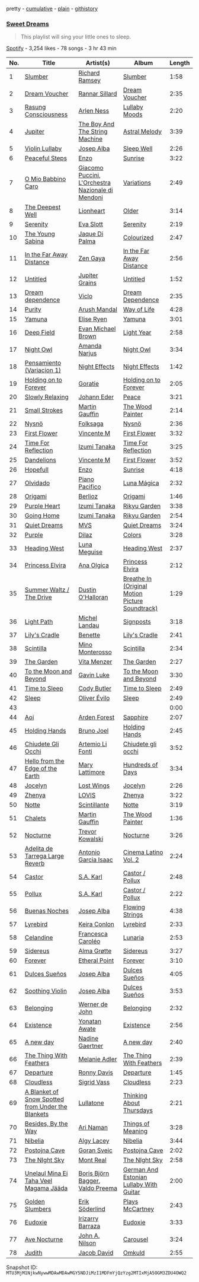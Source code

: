pretty - [cumulative](/playlists/cumulative/37i9dQZF1DX7LJDigq6rCa.md) - [plain](/playlists/plain/37i9dQZF1DX7LJDigq6rCa) - [githistory](https://github.githistory.xyz/mackorone/spotify-playlist-archive/blob/main/playlists/plain/37i9dQZF1DX7LJDigq6rCa)

### [Sweet Dreams](https://open.spotify.com/playlist/37i9dQZF1DX7LJDigq6rCa)

> This playlist will sing your little ones to sleep.

[Spotify](https://open.spotify.com/user/spotify) - 3,254 likes - 78 songs - 3 hr 43 min

| No. | Title | Artist(s) | Album | Length |
|---|---|---|---|---|
| 1 | [Slumber](https://open.spotify.com/track/6A72j6HPfF8Y52nPK6BXRk) | [Richard Ramsey](https://open.spotify.com/artist/1wrKAWlJXtkD5eVfAa5IJi) | [Slumber](https://open.spotify.com/album/3RhTSEYSGcXwcDMmdx3jnx) | 1:58 |
| 2 | [Dream Voucher](https://open.spotify.com/track/2T6wyxLBkQ4Y2ZjTbpuYfr) | [Rannar Sillard](https://open.spotify.com/artist/3WIjOR36QpKStT6hfxguh5) | [Dream Voucher](https://open.spotify.com/album/2okoZfiEKs54ajikpoc9WZ) | 2:35 |
| 3 | [Rasung Consciousness](https://open.spotify.com/track/1IfsSgpOy1pLK7NfxMkn0k) | [Arlen Ness](https://open.spotify.com/artist/45OB7boHqRPhkwMEsPPiT0) | [Lullaby Moods](https://open.spotify.com/album/7kD4T5Fl7A9YaSeDqxRLh9) | 2:20 |
| 4 | [Jupiter](https://open.spotify.com/track/2dwO1dTgjx6bDIxHldwFGT) | [The Boy And The String Machine](https://open.spotify.com/artist/6vCDShB6lc6Ew6geXGjVNS) | [Astral Melody](https://open.spotify.com/album/1AMZ0gxW0txUGy754Kz7d2) | 3:39 |
| 5 | [Violin Lullaby](https://open.spotify.com/track/4j48DHJh8QgMeLJyScpRAd) | [Josep Alba](https://open.spotify.com/artist/67X3gp8Bvmxl4fmYcuX7JG) | [Sleep Well](https://open.spotify.com/album/3dTunlZ8wSkLIT53kwCeAx) | 2:26 |
| 6 | [Peaceful Steps](https://open.spotify.com/track/0aYMZokpkck2E0q0tahWXX) | [Enzo](https://open.spotify.com/artist/2zhxw6A7BNmwZpgCJkjwRz) | [Sunrise](https://open.spotify.com/album/4OqOKmqpBvfAw1NF68Vd83) | 3:22 |
| 7 | [O Mio Babbino Caro](https://open.spotify.com/track/4cQ6f17oa7CaMuuoumZdSV) | [Giacomo Puccini](https://open.spotify.com/artist/0OzxPXyowUEQ532c9AmHUR), [L'Orchestra Nazionale di Mendoni](https://open.spotify.com/artist/42xl6CZP3xDMz2eLWRWx2w) | [Variations](https://open.spotify.com/album/2XzIVL7OmXQWpwdZDh7eqj) | 2:49 |
| 8 | [The Deepest Well](https://open.spotify.com/track/2PGA57Sy2RDLAnO7azTXUS) | [Lionheart](https://open.spotify.com/artist/7sHTXnqmYqCECjKKb2iqWS) | [Older](https://open.spotify.com/album/3MFF1D8Z2a2XVXXG8TbUDS) | 3:14 |
| 9 | [Serenity](https://open.spotify.com/track/3Rs7eZ7c0N5NwNvGBMD4Va) | [Eva Slott](https://open.spotify.com/artist/2DCE0YAxRxZ6u7zOmvZLpe) | [Serenity](https://open.spotify.com/album/2PYUwMpeSbEta2JsyMDySm) | 2:19 |
| 10 | [The Young Sabina](https://open.spotify.com/track/7xh2WWxh8qgGNnovjO9hyp) | [Jaque Di Palma](https://open.spotify.com/artist/79s3DecSnPM2nyQQcQGkzI) | [Colourized](https://open.spotify.com/album/61Pe4Z2dyXFVnwCy3B6uLr) | 2:47 |
| 11 | [In the Far Away Distance](https://open.spotify.com/track/1oHDNBIxtHai4IcMQ4mJuL) | [Zen Gaya](https://open.spotify.com/artist/5zC4k86g6y3NsIvUwFVX1G) | [In the Far Away Distance](https://open.spotify.com/album/6hxNWvBvsKr4mV1YAjz9HS) | 2:56 |
| 12 | [Untitled](https://open.spotify.com/track/3tCBeat5YZBwLf61yoQJ9v) | [Jupiter Grains](https://open.spotify.com/artist/6uq3FetPGtr1PNJ4bOzF85) | [Untitled](https://open.spotify.com/album/2aMPmCJLYROlZZMjF92w32) | 1:52 |
| 13 | [Dream dependence](https://open.spotify.com/track/0rdOvRimwzjyBHdZ0pR2E7) | [Viclo](https://open.spotify.com/artist/455quPWcJkDlINNu7NfI97) | [Dream Dependence](https://open.spotify.com/album/6Jle8T0G5NdKPJkfOuIVQd) | 2:35 |
| 14 | [Purity](https://open.spotify.com/track/0jVoM3xPCje84qve763Zoq) | [Arush Mandal](https://open.spotify.com/artist/5WSATrMjcuhKibg0jp4uHI) | [Way of Life](https://open.spotify.com/album/2WJ3Et6BMjC0ePyPbsEAQc) | 4:28 |
| 15 | [Yamuna](https://open.spotify.com/track/3kzMuziVFP7PTOry77H9W7) | [Elise Ryen](https://open.spotify.com/artist/1Y8OBKQHdu5wZvspKzUzPc) | [Yamuna](https://open.spotify.com/album/4t0Y3UVW4APwGMvdRn2g47) | 3:01 |
| 16 | [Deep Field](https://open.spotify.com/track/1aFWPZcvC8w6Yvx0FoXsXU) | [Evan Michael Brown](https://open.spotify.com/artist/6JA76EJW25d9MGVwGCmX1z) | [Light Year](https://open.spotify.com/album/2uEPdEPr1HkwxgHqJwecAn) | 2:58 |
| 17 | [Night Owl](https://open.spotify.com/track/1H5RKzM85htAhEJHBXWoxt) | [Amanda Narjus](https://open.spotify.com/artist/2ovZf6yEaQI0zPwVK6Pfnu) | [Night Owl](https://open.spotify.com/album/40PSe1j3uJcE2kqeh4Wr3q) | 3:34 |
| 18 | [Pensamiento \(Variacion 1\)](https://open.spotify.com/track/1XjmvMlHQeXqXqbIiphr7L) | [Night Effects](https://open.spotify.com/artist/3LYasSAMIunoZHkV2FC7WB) | [Night Effects](https://open.spotify.com/album/6YAH0vPQGXSSWdXv4ENVzU) | 1:42 |
| 19 | [Holding on to Forever](https://open.spotify.com/track/0CYn7dOi4SC9Eyd7CUpAd2) | [Goratie](https://open.spotify.com/artist/3WuT8leyL0ikW55vAra4rD) | [Holding on to Forever](https://open.spotify.com/album/5amcCjE91x6i7liBT9IwMr) | 2:05 |
| 20 | [Slowly Relaxing](https://open.spotify.com/track/19iBXrL3jjNmm4oDaozXWA) | [Johann Eder](https://open.spotify.com/artist/0aCbxLi0ypSIj30oAT4T3o) | [Peace](https://open.spotify.com/album/7wEhjeiksV9gginrs9wlHu) | 3:21 |
| 21 | [Small Strokes](https://open.spotify.com/track/1eakqecyY7opzEJvYp713Q) | [Martin Gauffin](https://open.spotify.com/artist/5dDn2NkprqEkypmRzyAtPt) | [The Wood Painter](https://open.spotify.com/album/3OR1YYYlVNBhwp3zWnLhD3) | 2:14 |
| 22 | [Nysnö](https://open.spotify.com/track/3XUoK60Lyhtf9qyqJrppKq) | [Folksaga](https://open.spotify.com/artist/3fRnbMogVMgEwoyHPx00nf) | [Nysnö](https://open.spotify.com/album/388EAxsyfHxg7BhyDlRTYt) | 2:36 |
| 23 | [First Flower](https://open.spotify.com/track/1qjLzirZt50H0f2vFYKRg9) | [Vincente M](https://open.spotify.com/artist/5cLnH6eBtJJnoJ0zChZqJA) | [First Flower](https://open.spotify.com/album/4z5M2r9PDsE5jz72rYMjvz) | 3:32 |
| 24 | [Time For Reflection](https://open.spotify.com/track/35UsABanHui5IxzRVDTbhv) | [Izumi Tanaka](https://open.spotify.com/artist/53odzhqrxC4LMAwW26ODLl) | [Time For Reflection](https://open.spotify.com/album/5OewMGijMVWGyfH9NjBcsn) | 3:25 |
| 25 | [Dandelions](https://open.spotify.com/track/5x5FiSc99Lmplte6KTyk9N) | [Vincente M](https://open.spotify.com/artist/5cLnH6eBtJJnoJ0zChZqJA) | [First Flower](https://open.spotify.com/album/4z5M2r9PDsE5jz72rYMjvz) | 3:52 |
| 26 | [Hopefull](https://open.spotify.com/track/1pMY02UghJHHv0DXv0ZmmK) | [Enzo](https://open.spotify.com/artist/2zhxw6A7BNmwZpgCJkjwRz) | [Sunrise](https://open.spotify.com/album/4OqOKmqpBvfAw1NF68Vd83) | 4:18 |
| 27 | [Olvidado](https://open.spotify.com/track/18OvtoBWwAfDbrhUyIjMdN) | [Piano Pacifico](https://open.spotify.com/artist/2wuUrp6l6k3yscNZNUFUpJ) | [Luna Mágica](https://open.spotify.com/album/6zkPu70oUFPTGpiKAdS4MZ) | 2:32 |
| 28 | [Origami](https://open.spotify.com/track/5MIyzgrAUZ5TryLLF30hcY) | [Berlioz](https://open.spotify.com/artist/6kndrupH2JaLYqh1wBKGar) | [Origami](https://open.spotify.com/album/689hMeFt2wAkXJjLNsPfQF) | 1:46 |
| 29 | [Purple Heart](https://open.spotify.com/track/2anhOZpTaoB2Ej5ULsHZ5Q) | [Izumi Tanaka](https://open.spotify.com/artist/53odzhqrxC4LMAwW26ODLl) | [Rikyu Garden](https://open.spotify.com/album/1kxINx1cb6J6rGY9DjzA52) | 3:38 |
| 30 | [Going Home](https://open.spotify.com/track/0qRGPTsjcMT9EpxgMTOl1P) | [Izumi Tanaka](https://open.spotify.com/artist/53odzhqrxC4LMAwW26ODLl) | [Rikyu Garden](https://open.spotify.com/album/1kxINx1cb6J6rGY9DjzA52) | 2:54 |
| 31 | [Quiet Dreams](https://open.spotify.com/track/6jJkW2RUsOHCe4hiIk1tED) | [MVS](https://open.spotify.com/artist/2iPiEjvpiyVOYH7JSRgqfW) | [Quiet Dreams](https://open.spotify.com/album/5Xxn5Iuq8NGJ3pYzMxov60) | 3:24 |
| 32 | [Purple](https://open.spotify.com/track/5C0SsvmgrhMkqwdvhc4jEC) | [Dilaz](https://open.spotify.com/artist/0TOvt96p0iReJMOGxtV5ub) | [Colors](https://open.spotify.com/album/7Dt87s0vmIHISzEMTuDAbE) | 3:28 |
| 33 | [Heading West](https://open.spotify.com/track/1KDGb7d3PHIOI6bLWgLFfV) | [Luna Meguise](https://open.spotify.com/artist/44iKmwaKZGgsGDVVzjKIMV) | [Heading West](https://open.spotify.com/album/5JvZw6XCzqzELAYzeBRCIp) | 2:37 |
| 34 | [Princess Elvira](https://open.spotify.com/track/4H157dvrPw2S3W8tMiOQVr) | [Ana Olgica](https://open.spotify.com/artist/29nLvGubwGVV9I4kF3nldc) | [Princess Elvira](https://open.spotify.com/album/1POQKpuewoZ12enSJ4m9am) | 2:12 |
| 35 | [Summer Waltz / The Drive](https://open.spotify.com/track/3Og6m4ltVGu3OteMm1Qw5F) | [Dustin O'Halloran](https://open.spotify.com/artist/6UEYawMcp2M4JFoXVOtZEq) | [Breathe In \(Original Motion Picture Soundtrack\)](https://open.spotify.com/album/5cvhwLaFo0osyZmxdTvis2) | 1:29 |
| 36 | [Light Path](https://open.spotify.com/track/4QtIwLatqBQlnCuG3dpsRS) | [Michel Landau](https://open.spotify.com/artist/2k6f9wKcRu84svgHonsR7x) | [Signposts](https://open.spotify.com/album/2bcgoq2uMCrvBdtucSYwad) | 3:18 |
| 37 | [Lily's Cradle](https://open.spotify.com/track/4UlarjdicLUPbdssOxWbYX) | [Benette](https://open.spotify.com/artist/6HXMmF2G7ZYNyT0J1FAyan) | [Lily's Cradle](https://open.spotify.com/album/13dJnhdlZ7i32fxPeKvuKm) | 2:41 |
| 38 | [Scintilla](https://open.spotify.com/track/69sPwFCc8ztlWFMQJnuS3n) | [Mino Monterosso](https://open.spotify.com/artist/528WOUREknwtSsfI7Nj7Zl) | [Scintilla](https://open.spotify.com/album/2Gwv9ptZ8XEK95Gk7M0LNf) | 2:34 |
| 39 | [The Garden](https://open.spotify.com/track/2OaoXYurShXZuFU5hmUva6) | [Vita Menzer](https://open.spotify.com/artist/42qLi1hQmxw9USs3HEfXVV) | [The Garden](https://open.spotify.com/album/45dL7k8Mvl17qNTwRdE1OO) | 2:27 |
| 40 | [To the Moon and Beyond](https://open.spotify.com/track/5gMH4PYb2PxQdnQFegkdkg) | [Gavin Luke](https://open.spotify.com/artist/2bqAlaRiT91dCQ7KMGnP8i) | [To the Moon and Beyond](https://open.spotify.com/album/70sTN3HuoaKpZvJ6Om9g2a) | 3:30 |
| 41 | [Time to Sleep](https://open.spotify.com/track/0KROBK9hvzlu00YdbFqoyG) | [Cody Butler](https://open.spotify.com/artist/1T8pzECy5NTerwI3ohlMu6) | [Time to Sleep](https://open.spotify.com/album/4SY6S0ZqVZ9BFDKjXkw6hF) | 2:49 |
| 42 | [Sleep](https://open.spotify.com/track/5i7aUTyYoyCpYXcj9yyKxc) | [Oliver Évilo](https://open.spotify.com/artist/6pr16671AS8qchaPqDDM0Y) | [Sleep](https://open.spotify.com/album/1tFb4gpyJ8AxTbAyvgMOob) | 2:49 |
| 43 | [](https://open.spotify.com/track/54MQc7UtIAogdoU5h0KNOP) | [](https://open.spotify.com/artist/0LyfQWJT6nXafLPZqxe9Of) | [](https://open.spotify.com/album/5AsILdoHhA7WdqUtPDtnoX) | 0:00 |
| 44 | [Aoi](https://open.spotify.com/track/3uRiUTLcITvlfgTzXxewIy) | [Arden Forest](https://open.spotify.com/artist/3LUa5res2UmvZ04kvlPMc7) | [Sapphire](https://open.spotify.com/album/0VbeTe0lGt64zxB9nP4OqW) | 2:07 |
| 45 | [Holding Hands](https://open.spotify.com/track/6n0dkxJ2LkKmoViiGm6lAR) | [Bruno Joel](https://open.spotify.com/artist/3YojgmGKYcr1V6480v3qwy) | [Holding Hands](https://open.spotify.com/album/60yiaR6a8WLSMuUE3KUsjC) | 2:45 |
| 46 | [Chiudete Gli Occhi](https://open.spotify.com/track/1pFCkU2BQHr0mJIj05KXSD) | [Artemio Li Fonti](https://open.spotify.com/artist/78cI0FrhBVpr9Dq0fN5BZw) | [Chiudete gli occhi](https://open.spotify.com/album/1BHrWvwKscYtked2P5mFPt) | 3:52 |
| 47 | [Hello from the Edge of the Earth](https://open.spotify.com/track/0NxlgdHCjvD0FeTzRP9HQd) | [Mary Lattimore](https://open.spotify.com/artist/38MKhZmMRHAZRz8LqtKIBw) | [Hundreds of Days](https://open.spotify.com/album/3htG3vw3Y9SZuoKFEvQ9FI) | 3:34 |
| 48 | [Jocelyn](https://open.spotify.com/track/1Vv5St0rzB3054EvkADdQi) | [Lost Wings](https://open.spotify.com/artist/5GneKGEamDH29m9tE0zzwo) | [Jocelyn](https://open.spotify.com/album/4WBRH5wwDwGnIHbuVHA1dO) | 2:26 |
| 49 | [Zhenya](https://open.spotify.com/track/09z4NnaPxtbPsMoKHDaoIy) | [LOVIS](https://open.spotify.com/artist/5BH5JQNu5i1vwN5bX4iDGE) | [Zhenya](https://open.spotify.com/album/3uNqo97i4YJVzvo9r25Smo) | 3:22 |
| 50 | [Notte](https://open.spotify.com/track/3sAJq6EDW2iNSJnHwLzSqV) | [Scintillante](https://open.spotify.com/artist/0WRfsMbE1OBngUdyCgizs8) | [Notte](https://open.spotify.com/album/5uTX4Gl0qEqf444613cBbn) | 3:19 |
| 51 | [Chalets](https://open.spotify.com/track/1BDm3GIPagVvet40fFKg8K) | [Martin Gauffin](https://open.spotify.com/artist/5dDn2NkprqEkypmRzyAtPt) | [The Wood Painter](https://open.spotify.com/album/3OR1YYYlVNBhwp3zWnLhD3) | 1:36 |
| 52 | [Nocturne](https://open.spotify.com/track/6eBlT3u2zNEsuOFL6e6uIR) | [Trevor Kowalski](https://open.spotify.com/artist/4vPiZNfnHqzN52FOn38BEv) | [Nocturne](https://open.spotify.com/album/0r8EWo5tLMJoOLNhystGx1) | 3:26 |
| 53 | [Adelita de Tarrega Large Reverb](https://open.spotify.com/track/2Db1pHzdBSdFIz8y7eAQwb) | [Antonio Garcia Isaac](https://open.spotify.com/artist/7IH9NOjltyAfO5HsuAt9W3) | [Cinema Latino Vol\. 2](https://open.spotify.com/album/1FajCPj6rryb58KTupNivW) | 2:24 |
| 54 | [Castor](https://open.spotify.com/track/7urR40aaLV1jRneNj2ykva) | [S.A\. Karl](https://open.spotify.com/artist/5wvtkvwPR6pF2h7H6f08tM) | [Castor / Pollux](https://open.spotify.com/album/6P0cJjPi0SSUPXX8rv3s9t) | 2:48 |
| 55 | [Pollux](https://open.spotify.com/track/3R0TQ0CK1KPse8hizZz476) | [S.A\. Karl](https://open.spotify.com/artist/5wvtkvwPR6pF2h7H6f08tM) | [Castor / Pollux](https://open.spotify.com/album/6P0cJjPi0SSUPXX8rv3s9t) | 2:22 |
| 56 | [Buenas Noches](https://open.spotify.com/track/72kIC2q0kaOleQ3uCWU6eN) | [Josep Alba](https://open.spotify.com/artist/67X3gp8Bvmxl4fmYcuX7JG) | [Flowing Strings](https://open.spotify.com/album/4dySUweZz7vqrs3VgLYWN8) | 4:38 |
| 57 | [Lyrebird](https://open.spotify.com/track/72mDETn3Ba8yVewAcqnlqQ) | [Keira Conlon](https://open.spotify.com/artist/2PeXm2l3nGWuNKDr7ATimr) | [Lyrebird](https://open.spotify.com/album/73YZiV6JEfhRBr855r2fvk) | 2:33 |
| 58 | [Celandine](https://open.spotify.com/track/5ptMWCoMxUP5phRKZ5MyBx) | [Francesca Caroléo](https://open.spotify.com/artist/2odGPzJOIq98kgGB8N93Ke) | [Lunaria](https://open.spotify.com/album/7DU0LoKUQb14uqooXRxLPn) | 2:53 |
| 59 | [Sidereus](https://open.spotify.com/track/1jp80qB36x0WCV1zPHRq31) | [Alma Grøtte](https://open.spotify.com/artist/7uLS5Q5tx0Chuaihp53VEE) | [Sidereus](https://open.spotify.com/album/338OsNe2iBBwVdhpdtCGm3) | 3:27 |
| 60 | [Forever](https://open.spotify.com/track/4EquGweLLkXhLyBujLigtK) | [Etheral Point](https://open.spotify.com/artist/3uL7S8B8ZS8ugRU2qVfsWw) | [Forever](https://open.spotify.com/album/0yciN1JcmuzoXq4isgF4wS) | 3:10 |
| 61 | [Dulces Sueños](https://open.spotify.com/track/4xYu3ms4RRPwYjoZV7qEPl) | [Josep Alba](https://open.spotify.com/artist/67X3gp8Bvmxl4fmYcuX7JG) | [Dulces Sueños](https://open.spotify.com/album/1QlQTmNJSAroXlf82gRaAA) | 4:05 |
| 62 | [Soothing Violin](https://open.spotify.com/track/6Tl3o4i9YsnMWNHkQFuEUA) | [Josep Alba](https://open.spotify.com/artist/67X3gp8Bvmxl4fmYcuX7JG) | [Dulces Sueños](https://open.spotify.com/album/1QlQTmNJSAroXlf82gRaAA) | 3:53 |
| 63 | [Belonging](https://open.spotify.com/track/5xdDjtxZsusQGRjY03kWwQ) | [Werner de John](https://open.spotify.com/artist/7KYZ7B3pZ9TQ5k8j8C4pGG) | [Belonging](https://open.spotify.com/album/79MPiDsLmsaSng3Dt4B6U3) | 2:32 |
| 64 | [Existence](https://open.spotify.com/track/4NXePPSrZCdPxNhxVID0jk) | [Yonatan Awate](https://open.spotify.com/artist/6ptntg50Xz0ACYkxCIOHz0) | [Existence](https://open.spotify.com/album/7nchpEEkQcuVZ8t2mqHsdH) | 2:56 |
| 65 | [A new day](https://open.spotify.com/track/36rrXNpPdOpmHpI2vZECFd) | [Nadine Gaertner](https://open.spotify.com/artist/20pShYixHbYfabMneFBBAW) | [A new day](https://open.spotify.com/album/6PaweQ9HpdnCbZyYDMAwrc) | 2:40 |
| 66 | [The Thing With Feathers](https://open.spotify.com/track/3mFbJCcXcQJiyiksotg99d) | [Melanie Adler](https://open.spotify.com/artist/551CfpY5WmasLWB8Ir0EKx) | [The Thing With Feathers](https://open.spotify.com/album/5yo0tGwa1UDw1FqiCEItFK) | 2:39 |
| 67 | [Departure](https://open.spotify.com/track/08WVDOzFawhJYTbRInhUTh) | [Ronny Davis](https://open.spotify.com/artist/1swm5Q9C4aCv90Axn6mtBt) | [Departure](https://open.spotify.com/album/7A8Bgt3btjZVsju8hSJIf8) | 1:45 |
| 68 | [Cloudless](https://open.spotify.com/track/76PhNwBIgoytLw14EXOLXs) | [Sigrid Vass](https://open.spotify.com/artist/1vIOObvjDYAiXHCkLOFCOT) | [Cloudless](https://open.spotify.com/album/3YjZojRZHOiEIALoZey4tp) | 2:23 |
| 69 | [A Blanket of Snow Spotted from Under the Blankets](https://open.spotify.com/track/72zxrRRQwFmkpZWxaDaRzH) | [Lullatone](https://open.spotify.com/artist/3h100hRlLZ7QDz8GRt5QsD) | [Thinking About Thursdays](https://open.spotify.com/album/3AWATaNWvlDlTOmlemNQDw) | 2:21 |
| 70 | [Besides, By the Way](https://open.spotify.com/track/64s5jnBOmd6DqmQlphn0Fv) | [Ari Naman](https://open.spotify.com/artist/5JAfV3egghH0G8VAjzk0Ch) | [Things of Meaning](https://open.spotify.com/album/1mBpJKaaCxnal3lHb3ytty) | 3:28 |
| 71 | [Nibelia](https://open.spotify.com/track/4f5uEi9y4C2gI4IBalSRjd) | [Algy Lacey](https://open.spotify.com/artist/4FOaoaFSozNtPQFy8O8t48) | [Nibelia](https://open.spotify.com/album/2OdvQNyQdAT3zOsZU3ozrA) | 3:44 |
| 72 | [Postojna Cave](https://open.spotify.com/track/2wmDt99ctDHWmv90eCUmha) | [Goran Sveic](https://open.spotify.com/artist/6IKG997m7bF9OUAGkkdFtL) | [Postojna Cave](https://open.spotify.com/album/4yBH7PEvcVyTzbfBL0Gkr7) | 2:02 |
| 73 | [The NIght Sky](https://open.spotify.com/track/74BilO0zChICzNl6bXBFWI) | [Mont Real](https://open.spotify.com/artist/5M5cSnU5RbCkYcKe1wUMKc) | [The NIght Sky](https://open.spotify.com/album/1Si7otf4LNskpi7tmv8XfG) | 2:58 |
| 74 | [Unelaul Mina Ei Taha Veel Magama Jääda](https://open.spotify.com/track/76L57RAbQpGIva8HavRLwn) | [Boris Björn Bagger](https://open.spotify.com/artist/7p2K7MlnXg0k9v9yxxuf06), [Valdo Preema](https://open.spotify.com/artist/5dEsSEyudgCCppMdKmMyh5) | [German And Estonian Lullaby With Guitar](https://open.spotify.com/album/5UqSD5ONEAZTBdRoQhefJo) | 2:00 |
| 75 | [Golden Slumbers](https://open.spotify.com/track/553aXMKRk0Kh41QpvbuuFt) | [Erik Söderlind](https://open.spotify.com/artist/299uBqkrkdHLIcVLOUa9U6) | [Plays McCartney](https://open.spotify.com/album/7Fo8n4zfC54z0Yjgv8qVKY) | 2:43 |
| 76 | [Eudoxie](https://open.spotify.com/track/1onEytWdEeDCZoyF8VOOA9) | [Irizarry Barraza](https://open.spotify.com/artist/3l8Rz2GBf5iqZUpd4FjlLW) | [Eudoxie](https://open.spotify.com/album/402X73RJSmxYwo0ndY8A21) | 3:33 |
| 77 | [Ave Nocturne](https://open.spotify.com/track/4AyL8u1g3ruazEAlu1bllD) | [John A\. Nilson](https://open.spotify.com/artist/0jclSzw2eZAu8huZPEcOJ9) | [Carousel](https://open.spotify.com/album/3eqF1XOrPSx3gXBhrc8YFV) | 3:24 |
| 78 | [Judith](https://open.spotify.com/track/7jZ3B5pFQUy1CUgC0GIzyb) | [Jacob David](https://open.spotify.com/artist/2ClAWj3iKUlyddnvR6faUP) | [Omkuld](https://open.spotify.com/album/3nz0L887xLbp5O6NqDzYgr) | 2:55 |

Snapshot ID: `MTU3MjM1NjkwNywwMDAwMDAwMGY5NDJiMzI1MDFmYjQzYzg2MTIxMjA5OGM3ZDU4OWQ2`
